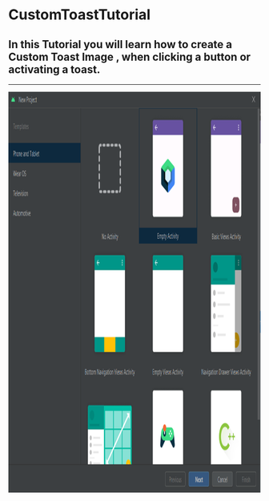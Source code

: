 # CustomToastTutorial
In this Tutorial you will learn how to create a Custom Toast Image , when clicking a button or activating a toast.
---
---
<img src="https://github.com/ParkerMatthews/CustomToastTutorial/blob/main/img/pickinglayout.PNG" height="800px"
 width="800px">
